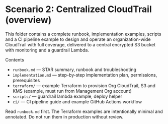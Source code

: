 # Scenario 2: Centralized CloudTrail (overview)

This folder contains a complete runbook, implementation examples, scripts and a CI pipeline example to design and operate an organization-wide CloudTrail with full coverage, delivered to a central encrypted S3 bucket with monitoring and a guardrail Lambda.

Contents

- `runbook.md` — STAR summary, runbook and troubleshooting
- `implementation.md` — step-by-step implementation plan, permissions, prerequisites
- `terraform/` — example Terraform to provision Org CloudTrail, S3 and KMS (example, must run from Management Org account)
- `scripts/` — guardrail lambda example, deploy helper
- `ci/` — CI pipeline guide and example GitHub Actions workflow

Read `runbook.md` first. The Terraform examples are intentionally minimal and annotated. Do not run them in production without review.
